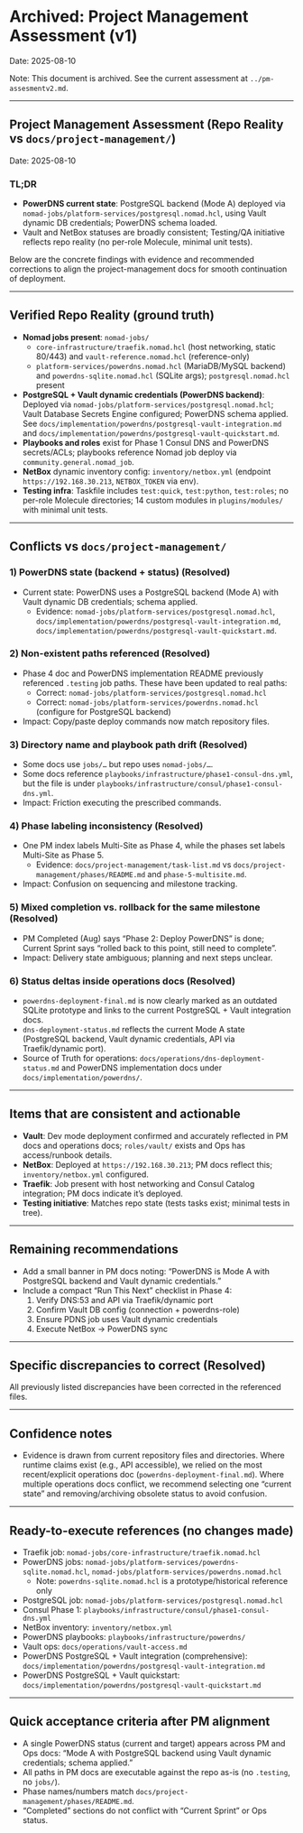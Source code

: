 # Archived: Project Management Assessment (v1)

Date: 2025-08-10

Note: This document is archived. See the current assessment at `../pm-assesmentv2.md`.

---

## Project Management Assessment (Repo Reality vs `docs/project-management/`)

Date: 2025-08-10

### TL;DR

- **PowerDNS current state**: PostgreSQL backend (Mode A) deployed via `nomad-jobs/platform-services/postgresql.nomad.hcl`, using Vault dynamic DB credentials; PowerDNS schema loaded.
- Vault and NetBox statuses are broadly consistent; Testing/QA initiative reflects repo reality (no per-role Molecule, minimal unit tests).

Below are the concrete findings with evidence and recommended corrections to align the project-management docs for smooth continuation of deployment.

---

## Verified Repo Reality (ground truth)

- **Nomad jobs present**: `nomad-jobs/`
  - `core-infrastructure/traefik.nomad.hcl` (host networking, static 80/443) and `vault-reference.nomad.hcl` (reference-only)
  - `platform-services/powerdns.nomad.hcl` (MariaDB/MySQL backend) and `powerdns-sqlite.nomad.hcl` (SQLite args); `postgresql.nomad.hcl` present
- **PostgreSQL + Vault dynamic credentials (PowerDNS backend)**: Deployed via `nomad-jobs/platform-services/postgresql.nomad.hcl`; Vault Database Secrets Engine configured; PowerDNS schema applied. See `docs/implementation/powerdns/postgresql-vault-integration.md` and `docs/implementation/powerdns/postgresql-vault-quickstart.md`.
- **Playbooks and roles** exist for Phase 1 Consul DNS and PowerDNS secrets/ACLs; playbooks reference Nomad job deploy via `community.general.nomad_job`.
- **NetBox** dynamic inventory config: `inventory/netbox.yml` (endpoint `https://192.168.30.213`, `NETBOX_TOKEN` via env).
- **Testing infra**: Taskfile includes `test:quick`, `test:python`, `test:roles`; no per-role Molecule directories; 14 custom modules in `plugins/modules/` with minimal unit tests.

---

## Conflicts vs `docs/project-management/`

### 1) PowerDNS state (backend + status) (Resolved)

- Current state: PowerDNS uses a PostgreSQL backend (Mode A) with Vault dynamic DB credentials; schema applied.
  - Evidence: `nomad-jobs/platform-services/postgresql.nomad.hcl`, `docs/implementation/powerdns/postgresql-vault-integration.md`, `docs/implementation/powerdns/postgresql-vault-quickstart.md`.

### 2) Non-existent paths referenced (Resolved)

- Phase 4 doc and PowerDNS implementation README previously referenced `.testing` job paths. These have been updated to real paths:
  - Correct: `nomad-jobs/platform-services/postgresql.nomad.hcl`
  - Correct: `nomad-jobs/platform-services/powerdns.nomad.hcl` (configure for PostgreSQL backend)
- Impact: Copy/paste deploy commands now match repository files.

### 3) Directory name and playbook path drift (Resolved)

- Some docs use `jobs/…` but repo uses `nomad-jobs/…`.
- Some docs reference `playbooks/infrastructure/phase1-consul-dns.yml`, but the file is under `playbooks/infrastructure/consul/phase1-consul-dns.yml`.
- Impact: Friction executing the prescribed commands.

### 4) Phase labeling inconsistency (Resolved)

- One PM index labels Multi-Site as Phase 4, while the phases set labels Multi-Site as Phase 5.
  - Evidence: `docs/project-management/task-list.md` vs `docs/project-management/phases/README.md` and `phase-5-multisite.md`.
- Impact: Confusion on sequencing and milestone tracking.

### 5) Mixed completion vs. rollback for the same milestone (Resolved)

- PM Completed (Aug) says “Phase 2: Deploy PowerDNS” is done; Current Sprint says “rolled back to this point, still need to complete”.
- Impact: Delivery state ambiguous; planning and next steps unclear.

### 6) Status deltas inside operations docs (Resolved)

- `powerdns-deployment-final.md` is now clearly marked as an outdated SQLite prototype and links to the current PostgreSQL + Vault integration docs.
- `dns-deployment-status.md` reflects the current Mode A state (PostgreSQL backend, Vault dynamic credentials, API via Traefik/dynamic port).
- Source of Truth for operations: `docs/operations/dns-deployment-status.md` and PowerDNS implementation docs under `docs/implementation/powerdns/`.

---

## Items that are consistent and actionable

- **Vault**: Dev mode deployment confirmed and accurately reflected in PM docs and operations docs; `roles/vault/` exists and Ops has access/runbook details.
- **NetBox**: Deployed at `https://192.168.30.213`; PM docs reflect this; `inventory/netbox.yml` configured.
- **Traefik**: Job present with host networking and Consul Catalog integration; PM docs indicate it’s deployed.
- **Testing initiative**: Matches repo state (tests tasks exist; minimal tests in tree).

---

## Remaining recommendations

- Add a small banner in PM docs noting: “PowerDNS is Mode A with PostgreSQL backend and Vault dynamic credentials.”
- Include a compact “Run This Next” checklist in Phase 4:
  1. Verify DNS:53 and API via Traefik/dynamic port
  2. Confirm Vault DB config (connection + powerdns-role)
  3. Ensure PDNS job uses Vault dynamic credentials
  4. Execute NetBox → PowerDNS sync

---

## Specific discrepancies to correct (Resolved)

All previously listed discrepancies have been corrected in the referenced files.

---

## Confidence notes

- Evidence is drawn from current repository files and directories. Where runtime claims exist (e.g., API accessible), we relied on the most recent/explicit operations doc (`powerdns-deployment-final.md`). Where multiple operations docs conflict, we recommend selecting one “current state” and removing/archiving obsolete status to avoid confusion.

---

## Ready-to-execute references (no changes made)

- Traefik job: `nomad-jobs/core-infrastructure/traefik.nomad.hcl`
- PowerDNS jobs: `nomad-jobs/platform-services/powerdns-sqlite.nomad.hcl`, `nomad-jobs/platform-services/powerdns.nomad.hcl`
  - Note: `powerdns-sqlite.nomad.hcl` is a prototype/historical reference only
- PostgreSQL job: `nomad-jobs/platform-services/postgresql.nomad.hcl`
- Consul Phase 1: `playbooks/infrastructure/consul/phase1-consul-dns.yml`
- NetBox inventory: `inventory/netbox.yml`
- PowerDNS playbooks: `playbooks/infrastructure/powerdns/`
- Vault ops: `docs/operations/vault-access.md`
- PowerDNS PostgreSQL + Vault integration (comprehensive): `docs/implementation/powerdns/postgresql-vault-integration.md`
- PowerDNS PostgreSQL + Vault quickstart: `docs/implementation/powerdns/postgresql-vault-quickstart.md`

---

## Quick acceptance criteria after PM alignment

- A single PowerDNS status (current and target) appears across PM and Ops docs: “Mode A with PostgreSQL backend using Vault dynamic credentials; schema applied.”
- All paths in PM docs are executable against the repo as-is (no `.testing`, no `jobs/`).
- Phase names/numbers match `docs/project-management/phases/README.md`.
- “Completed” sections do not conflict with “Current Sprint” or Ops status.
